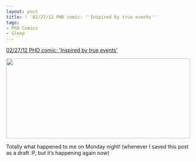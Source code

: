 ```yaml
---
layout: post
title: ! '02/27/12 PHD comic: ''Inspired by true events'''
tags:
- PhD Comics
- Sleep
---
```

<a href="http://www.phdcomics.com/comics.php?f=1474">02/27/12 PHD comic: 'Inspired by true events'</a><br/><p><img height="217" src="http://www.phdcomics.com/comics/archive/phd022712s.gif" width="500"/></p>
<p>Totally what happened to me on Monday night! (whenever I saved this post as a draft :P, but it&#8217;s happening again now)</p>
